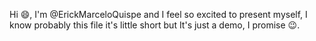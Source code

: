 Hi 😄, I'm @ErickMarceloQuispe and I feel so excited to present myself, I know probably this file it's little short but It's just a demo, I promise 😉.
